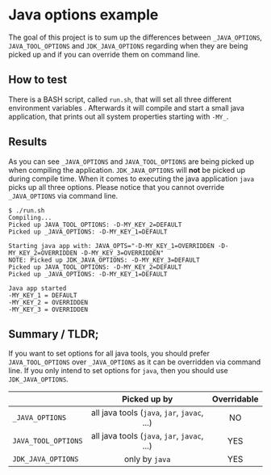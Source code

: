 # Java options example

The goal of this project is to sum up the differences between `_JAVA_OPTIONS`, `JAVA_TOOL_OPTIONS` and 
`JDK_JAVA_OPTIONS` regarding when they are being picked up and if you can override them on command line.


## How to test

There is a BASH script, called `run.sh`, that will set all three different environment variables . Afterwards it will
compile and start a small java application, that prints out all system properties starting with `-MY_`. 


## Results

As you can see `_JAVA_OPTIONS` and `JAVA_TOOL_OPTIONS` are being picked up when compiling the application.
`JDK_JAVA_OPTIONS` will **not** be picked up during compile time. When it comes to executing the java application `java`
picks up all three options. Please notice that you cannot override `_JAVA_OPTIONS` via command line.

```console
$ ./run.sh
Compiling... 
Picked up JAVA_TOOL_OPTIONS: -D-MY_KEY_2=DEFAULT
Picked up _JAVA_OPTIONS: -D-MY_KEY_1=DEFAULT

Starting java app with: JAVA_OPTS="-D-MY_KEY_1=OVERRIDDEN -D-MY_KEY_2=OVERRIDDEN -D-MY_KEY_3=OVERRIDDEN" 
NOTE: Picked up JDK_JAVA_OPTIONS: -D-MY_KEY_3=DEFAULT
Picked up JAVA_TOOL_OPTIONS: -D-MY_KEY_2=DEFAULT
Picked up _JAVA_OPTIONS: -D-MY_KEY_1=DEFAULT

Java app started
-MY_KEY_1 = DEFAULT
-MY_KEY_2 = OVERRIDDEN
-MY_KEY_3 = OVERRIDDEN
```


## Summary / TLDR;

If you want to set options for all java tools, you should prefer `JAVA_TOOL_OPTIONS` over `_JAVA_OPTIONS` as it can be
overridden via command line. If you only intend to set options for `java`, then you should use `JDK_JAVA_OPTIONS`.

|                     | Picked up by                                 | Overridable |
| :------------------ | :------------------------------------------: | :---------: |
| `_JAVA_OPTIONS`     | all java tools (`java`, `jar`, `javac`, ...) | NO          |
| `JAVA_TOOL_OPTIONS` | all java tools (`java`, `jar`, `javac`, ...) | YES         |
| `JDK_JAVA_OPTIONS`  | only by `java`                               | YES         |

